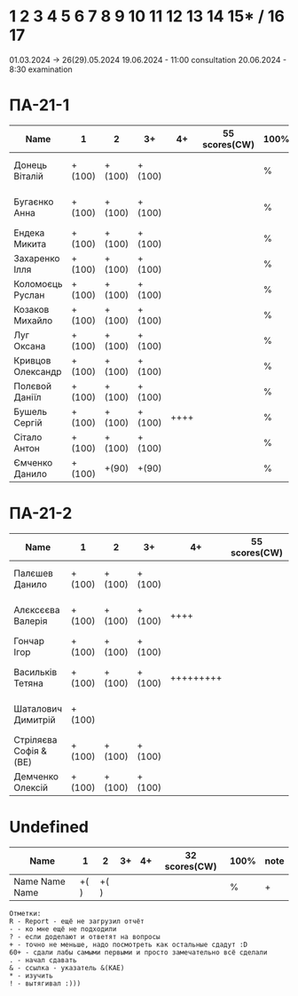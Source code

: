 # 1 2 3 4 5 6 7 8 9 10 11 12 13 14 15* / 16 17

01.03.2024 -> 26(29).05.2024
19.06.2024 - 11:00 consultation
20.06.2024 - 8:30 examination
<!---
	素晴らしい
	
	Great job ^-^
	Good job ^-^
	Well done!
	Excellent!
	Impressive *-*
	Magnificent!
	Great !!!
	Marvelous!!!
	Fantastic!!!
	Wonderful!!!
	Wondrous!!!
	AWESOME!!!
	Unbelievable!!!
	Craftable Minecraftable
	Brilliant!!!
	Breathtaking!!!
	Terrific !!!
	Miraculous !!!
	
	
	Thanks for your persistence and curiosity (=
	
	
	
	90 A
	82 B
	75 C
	64 D
	60 E
	
-->

# ПА-21-1
| Name                  |	1		|	2		|	3+		|	4+		| 55 scores(CW)	| __100%__	| note      |
| --------------------- | --------- | ---------	| --------- | --------- | -------------	| ---------	| --------- |
| Донець Віталій		|	+(100)	|	+(100)	|	+(100)	|			|				|		%	| + + + + + | EnigmaMaster+++
| Бугаєнко Анна			| 	+(100)	|	+(100)	|	+(100)	|			|				|		%	| + + + + + | Java+C++ 3Wizards EnigmaMaster+ https://github.com/Anna9067/Labs_for_OpenGL                                                                                     
| Ендека Микита			| 	+(100)	|	+(100)	|	+(100)	|			|				|		%	| + + +	    | Chess - ThreeJS JS++++++ - JS
| Захаренко Ілля		| 	+(100)	|	+(100)	|	+(100)	|			|				|		%	| +		    | Static Const 
| Коломоєць Руслан		| 	+(100)	|	+(100)	|	+(100)	|			|				|		%	| + + + + 	|
| Козаков Михайло		| 	+(100)	|	+(100)	|	+(100)	|			|				|		%	| +	+	    |
| Луг Оксана 	 		| 	+(100)	|	+(100)	|	+(100)	|			|				|		%	| + +	    | VBO FullScreen Resize - Camera Perspective will lost - C++ JS
| Кривцов Олександр		| 	+(100)	|	+(100)	|	+(100)	|			|				|		%	| +	+	    | JS Python
| Полєвой Даніїл		| 	+(100)	|	+(100)	|	+(100)	|			|				|		%	| +		    | 
| Бушель Сергій			|	+(100)	|	+(100)	|	+(100)	|	++++	|				|		%	| +	+       | 
| Сітало Антон			|	+(100)	|	+(100)	|	+(100)	|			|				|		%	| +		    | C++
| Ємченко Данило		| 	+(100)	|	+(90)	|	+(90)	|			|				|		%	| +		    | Ubuntu C++

# ПА-21-2                                                                              
| Name                  |	1		|	2		|	3+		|	4+		| 55 scores(CW)	| __100%__	| note      |
| --------------------- | --------- | ---------	| --------- | --------- | -------------	| --------- | --------- |
| Палєшев Данило		|	+(100)	|	+(100)	|	+(100)	|			|				|		%	| + + + + + | EnigmaMaster+ C++ jun Butterfly HHD problem strange
| Алєксєєва Валерія	 	|	+(100)	|	+(100)	|	+(100)	| ++++		|				|		%	| + + + + + | EnigmaMaster+++ 4 EnglEra
| Гончар Ігор			| 	+(100)	|	+(100)	|	+(100)	|			|				|		%	| + + +     | Enigma+ 4 Triag Mirror
| Васильків Тетяна		|  	+(100)	|	+(100)	|	+(100)	| +++++++++ |				|		%	| + + + + + | Unreal++
| Шаталович Димитрій 	| 	+(100)	|			|			|			|				|		%	| + + + + + | C++ JS IDontKnower
| Стріляєва Софія &(BE)|	+(100)	|	+(100)	|	+(100)	|			|				|		%	| + + + 	| KILL - BalGen
| Демченко Олексій 		| 	+(100)	|	+(100)	|	+(100)	| 			|				|		%	| + + + 	| JS - React

# Undefined
| Name                  |	1		|	2		|	3+		|	4+		| 32 scores(CW)	| __100%__  | note      |
| --------------------- | --------- | --------- | --------- | --------- | ------------- | --------- | --------- |
| Name Name Name		|	+(	)	|	+(	)	|			|			|				|		%	| +         | 

```
Отметки:
R - Report - ещё не загрузил отчёт
- - ко мне ещё не подходили
? - если доделают и ответят на вопросы 
+ - точно не меньше, надо посмотреть как остальные сдадут :D  
60+ - сдали лабы самыми первыми и просто замечательно всё сделали
. - начал сдавать
& - ссылка - указатель &(KAE)
* - изучить
! - вытягивал :)))
```

	






